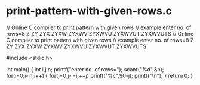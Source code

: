 # print-pattern-with-given-rows.c
// Online C compiler to print pattern with given rows // example enter no. of rows=8 Z ZY ZYX ZYXW ZYXWV ZYXWVU ZYXWVUT ZYXWVUTS 
// Online C compiler to print pattern with given rows
// example enter no. of rows=8
Z
ZY
ZYX
ZYXW
ZYXWV
ZYXWVU
ZYXWVUT
ZYXWVUTS

#include <stdio.h>

int main() {
    int i,j,n;
    printf("enter no. of rows=");
    scanf("%d",&n);
    for(i=0;i<n;i++)
    {
        for(j=0;j<=i;++j)
        printf("%c",90-j);
        printf("\n");
    }
    return 0;
}
